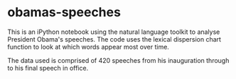 # obamas-speeches
This is an iPython notebook using the natural language toolkit to analyse President Obama's speeches.
The code uses the lexical dispersion chart function to look at which words appear most over time.

The data used is comprised of 420 speeches from his inauguration through to his final speech in office.


